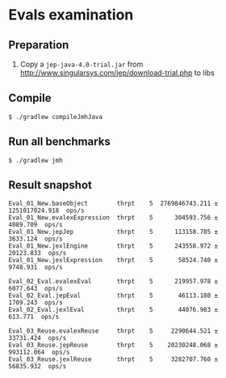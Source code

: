 # Evals examination

## Preparation

1. Copy a `jep-java-4.0-trial.jar` from <http://www.singularsys.com/jep/download-trial.php> to libs

## Compile

```console
$ ./gradlew compileJmhJava
```

## Run all benchmarks

```console
$ ./gradlew jmh
```

## Result snapshot

```
Eval_01_New.baseObject        thrpt    5  2769846743.211 ± 1251017024.918  ops/s
Eval_01_New.evalexExpression  thrpt    5      304593.756 ±       4089.709  ops/s
Eval_01_New.jepJep            thrpt    5      113158.785 ±       3633.124  ops/s
Eval_01_New.jexlEngine        thrpt    5      243558.972 ±      20123.833  ops/s
Eval_01_New.jexlExpression    thrpt    5       58524.740 ±       9748.931  ops/s

Eval_02_Eval.evalexEval       thrpt    5      219957.978 ±       6077.643  ops/s
Eval_02_Eval.jepEval          thrpt    5       46113.180 ±       1709.243  ops/s
Eval_02_Eval.jexlEval         thrpt    5       44076.983 ±        613.771  ops/s

Eval_03_Reuse.evalexReuse     thrpt    5     2290644.521 ±      33731.424  ops/s
Eval_03_Reuse.jepReuse        thrpt    5    20230248.068 ±     993112.064  ops/s
Eval_03_Reuse.jexlReuse       thrpt    5     3282707.760 ±      56835.932  ops/s
```

